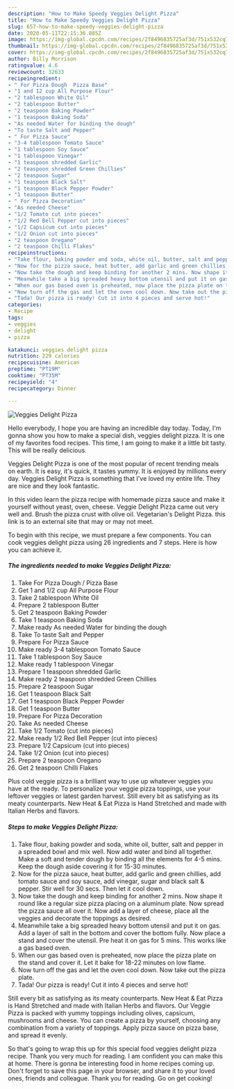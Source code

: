 ```yaml
---
description: "How to Make Speedy Veggies Delight Pizza"
title: "How to Make Speedy Veggies Delight Pizza"
slug: 657-how-to-make-speedy-veggies-delight-pizza
date: 2020-05-11T22:15:36.885Z
image: https://img-global.cpcdn.com/recipes/2f8496835725af3d/751x532cq70/veggies-delight-pizza-recipe-main-photo.jpg
thumbnail: https://img-global.cpcdn.com/recipes/2f8496835725af3d/751x532cq70/veggies-delight-pizza-recipe-main-photo.jpg
cover: https://img-global.cpcdn.com/recipes/2f8496835725af3d/751x532cq70/veggies-delight-pizza-recipe-main-photo.jpg
author: Billy Morrison
ratingvalue: 4.6
reviewcount: 32633
recipeingredient:
- " For Pizza Dough  Pizza Base"
- "1 and 12 cup All Purpose Flour"
- "2 tablespoon White Oil"
- "2 tablespoon Butter"
- "2 teaspoon Baking Powder"
- "1 teaspoon Baking Soda"
- "As needed Water for binding the dough"
- "To taste Salt and Pepper"
- " For Pizza Sauce"
- "3-4 tablespoon Tomato Sauce"
- "1 tablespoon Soy Sauce"
- "1 tablespoon Vinegar"
- "1 teaspoon shredded Garlic"
- "2 teaspoon shredded Green Chillies"
- "2 teaspoon Sugar"
- "1 teaspoon Black Salt"
- "1 teaspoon Black Pepper Powder"
- "1 teaspoon Butter"
- " For Pizza Decoration"
- "As needed Cheese"
- "1/2 Tomato cut into pieces"
- "1/2 Red Bell Pepper cut into pieces"
- "1/2 Capsicum cut into pieces"
- "1/2 Onion cut into pieces"
- "2 teaspoon Oregano"
- "2 teaspoon Chilli Flakes"
recipeinstructions:
- "Take flour, baking powder and soda, white oil, butter, salt and pepper in a spreaded bowl and mix well. Now add water and bind all together. Make a soft and tender dough by binding all the elements for 4-5 mins. Keep the dough aside covering it for 15-30 minutes."
- "Now for the pizza sauce, heat butter, add garlic and green chillies, add tomato sauce and soy sauce, add vinegar, sugar and black salt &amp; pepper. Stir well for 30 secs. Then let it cool down."
- "Now take the dough and keep binding for another 2 mins. Now shape it round like a regular size pizza placing on a aluminum plate. Now spread the pizza sauce all over it. Now add a layer of cheese, place all the veggies and decorate the toppings as desired."
- "Meanwhile take a big spreaded heavy bottom utensil and put it on gas. Add a layer of salt in the bottom and cover the bottom fully. Now place a stand and cover the utensil. Pre heat it on gas for 5 mins. This works like a gas based oven."
- "When our gas based oven is preheated, now place the pizza plate on the stand and cover it. Let it bake for 18-22 minutes on low flame."
- "Now turn off the gas and let the oven cool down. Now take out the pizza plate."
- "Tada! Our pizza is ready! Cut it into 4 pieces and serve hot!"
categories:
- Recipe
tags:
- veggies
- delight
- pizza

katakunci: veggies delight pizza 
nutrition: 229 calories
recipecuisine: American
preptime: "PT19M"
cooktime: "PT35M"
recipeyield: "4"
recipecategory: Dinner

---
```



![Veggies Delight Pizza](https://img-global.cpcdn.com/recipes/2f8496835725af3d/751x532cq70/veggies-delight-pizza-recipe-main-photo.jpg)

Hello everybody, I hope you are having an incredible day today. Today, I'm gonna show you how to make a special dish, veggies delight pizza. It is one of my favorites food recipes. This time, I am going to make it a little bit tasty. This will be really delicious.

Veggies Delight Pizza is one of the most popular of recent trending meals on earth. It is easy, it's quick, it tastes yummy. It is enjoyed by millions every day. Veggies Delight Pizza is something that I've loved my entire life. They are nice and they look fantastic.

In this video learn the pizza recipe with homemade pizza sauce and make it yourself without yeast, oven, cheese. Veggie Delight Pizza came out very well and. Brush the pizza crust with olive oil. Vegetarian&#39;s Delight Pizza. this link is to an external site that may or may not meet.


To begin with this recipe, we must prepare a few components. You can cook veggies delight pizza using 26 ingredients and 7 steps. Here is how you can achieve it.

<!--inarticleads1-->

##### The ingredients needed to make Veggies Delight Pizza:

1. Take  For Pizza Dough / Pizza Base
1. Get 1 and 1/2 cup All Purpose Flour
1. Take 2 tablespoon White Oil
1. Prepare 2 tablespoon Butter
1. Get 2 teaspoon Baking Powder
1. Take 1 teaspoon Baking Soda
1. Make ready As needed Water for binding the dough
1. Take To taste Salt and Pepper
1. Prepare  For Pizza Sauce
1. Make ready 3-4 tablespoon Tomato Sauce
1. Take 1 tablespoon Soy Sauce
1. Make ready 1 tablespoon Vinegar
1. Prepare 1 teaspoon shredded Garlic
1. Make ready 2 teaspoon shredded Green Chillies
1. Prepare 2 teaspoon Sugar
1. Get 1 teaspoon Black Salt
1. Get 1 teaspoon Black Pepper Powder
1. Get 1 teaspoon Butter
1. Prepare  For Pizza Decoration
1. Take As needed Cheese
1. Take 1/2 Tomato (cut into pieces)
1. Make ready 1/2 Red Bell Pepper (cut into pieces)
1. Prepare 1/2 Capsicum (cut into pieces)
1. Take 1/2 Onion (cut into pieces)
1. Prepare 2 teaspoon Oregano
1. Get 2 teaspoon Chilli Flakes


Plus cold veggie pizza is a brilliant way to use up whatever veggies you have at the ready. To personalize your veggie pizza toppings, use your leftover veggies or latest garden harvest. Still every bit as satisfying as its meaty counterparts. New Heat &amp; Eat Pizza is Hand Stretched and made with Italian Herbs and flavors. 

<!--inarticleads2-->

##### Steps to make Veggies Delight Pizza:

1. Take flour, baking powder and soda, white oil, butter, salt and pepper in a spreaded bowl and mix well. Now add water and bind all together. Make a soft and tender dough by binding all the elements for 4-5 mins. Keep the dough aside covering it for 15-30 minutes.
1. Now for the pizza sauce, heat butter, add garlic and green chillies, add tomato sauce and soy sauce, add vinegar, sugar and black salt &amp; pepper. Stir well for 30 secs. Then let it cool down.
1. Now take the dough and keep binding for another 2 mins. Now shape it round like a regular size pizza placing on a aluminum plate. Now spread the pizza sauce all over it. Now add a layer of cheese, place all the veggies and decorate the toppings as desired.
1. Meanwhile take a big spreaded heavy bottom utensil and put it on gas. Add a layer of salt in the bottom and cover the bottom fully. Now place a stand and cover the utensil. Pre heat it on gas for 5 mins. This works like a gas based oven.
1. When our gas based oven is preheated, now place the pizza plate on the stand and cover it. Let it bake for 18-22 minutes on low flame.
1. Now turn off the gas and let the oven cool down. Now take out the pizza plate.
1. Tada! Our pizza is ready! Cut it into 4 pieces and serve hot!


Still every bit as satisfying as its meaty counterparts. New Heat &amp; Eat Pizza is Hand Stretched and made with Italian Herbs and flavors. Our Veggie Pizza is packed with yummy toppings including olives, capsicum, mushrooms and cheese. You can create a pizza by yourself, choosing any combination from a variety of toppings. Apply pizza sauce on pizza base, and spread it evenly. 

So that's going to wrap this up for this special food veggies delight pizza recipe. Thank you very much for reading. I am confident you can make this at home. There is gonna be interesting food in home recipes coming up. Don't forget to save this page in your browser, and share it to your loved ones, friends and colleague. Thank you for reading. Go on get cooking!
